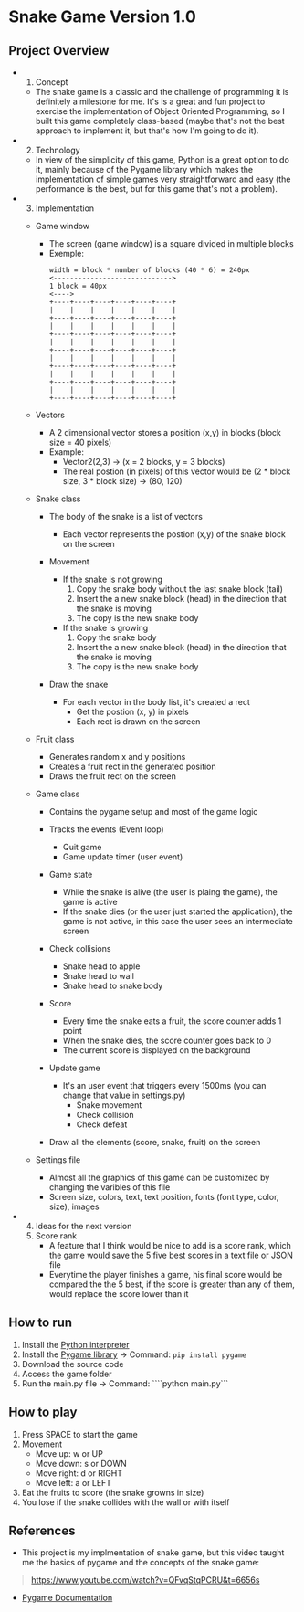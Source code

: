# Snake Game Version 1.0

## Project Overview
- 1. Concept
    - The snake game is a classic and the challenge of programming it is definitely a milestone for me. It's is a great and fun project to exercise the implementation of Object Oriented Programming, so I built this game completely class-based (maybe that's not the best approach to implement it, but that's how I'm going to do it).

- 2. Technology
    - In view of the simplicity of this game, Python is a great option to do it, mainly because of the Pygame library which makes the implementation of simple games very straightforward and easy (the performance is the best, but for this game that's not a problem). 

- 3. Implementation
    - Game window
        - The screen (game window) is a square divided in multiple blocks
        - Exemple:
            ```
            width = block * number of blocks (40 * 6) = 240px
            <----------------------------->
            1 block = 40px
            <---->
            +----+----+----+----+----+----+
            |    |    |    |    |    |    |
            +----+----+----+----+----+----+
            |    |    |    |    |    |    |
            +----+----+----+----+----+----+
            |    |    |    |    |    |    |
            +----+----+----+----+----+----+
            |    |    |    |    |    |    |
            +----+----+----+----+----+----+
            |    |    |    |    |    |    |
            +----+----+----+----+----+----+
            |    |    |    |    |    |    |
            +----+----+----+----+----+----+
            ```

    - Vectors
        - A 2 dimensional vector stores a position (x,y) in blocks (block size = 40 pixels)
        - Example: 
            - Vector2(2,3) -> (x = 2 blocks, y = 3 blocks)
            - The real postion (in pixels) of this vector would be (2 * block size, 3 * block size) -> (80, 120)

    - Snake class
        - The body of the snake is a list of vectors
            - Each vector represents the postion (x,y) of the snake block on the screen

        - Movement
            - If the snake is not growing
                1. Copy the snake body without the last snake block (tail)
                2. Insert the a new snake block (head) in the direction that the snake is moving
                3. The copy is the new snake body
            - If the snake is growing
                1. Copy the snake body
                2. Insert the a new snake block (head) in the direction that the snake is moving
                3. The copy is the new snake body

        - Draw the snake
            - For each vector in the body list, it's created a rect
                - Get the postion (x, y) in pixels
                - Each rect is drawn on the screen

    - Fruit class
        - Generates random x and y positions
        - Creates a fruit rect in the generated position
        - Draws the fruit rect on the screen
    
    - Game class
        - Contains the pygame setup and most of the game logic

        - Tracks the events (Event loop)
            - Quit game
            - Game update timer (user event)

        - Game state
            - While the snake is alive (the user is plaing the game), the game is active
            - If the snake dies (or the user just started the application), the game is not active, in this case the user sees an intermediate screen

        - Check collisions 
            - Snake head to apple
            - Snake head to wall
            - Snake head to snake body

        - Score
            - Every time the snake eats a fruit, the score counter adds 1 point
            - When the snake dies, the score counter goes back to 0
            - The current score is displayed on the background

        - Update game
            - It's an user event that triggers every 1500ms (you can change that value in settings.py)
                - Snake movement
                - Check collision
                - Check defeat 

        - Draw all the elements (score, snake, fruit) on the screen 

    - Settings file
        - Almost all the graphics of this game can be customized by changing the varibles of this file
        - Screen size, colors, text, text position, fonts (font type, color, size), images

- 4. Ideas for the next version
    1. Score rank
        - A feature that I think would be nice to  add is a score rank, which the game would save the 5 five best scores in a text file or JSON file
        - Everytime the player finishes a game, his final score would be compared the the 5 best, if the score is greater than any of them, would replace the score lower than it



## How to run
1. Install the [Python interpreter](https://www.python.org/downloads/)
2. Install the [Pygame library](https://www.pygame.org/wiki/GettingStarted) -> Command: ```pip install pygame```
3. Download the source code
4. Access the game folder
5. Run the main.py file -> Command: ````python main.py```


## How to play
1. Press SPACE to start the game
2. Movement
    - Move up: w or UP
    - Move down: s or DOWN
    - Move right: d or RIGHT
    - Move left: a or LEFT
3. Eat the fruits to score (the snake growns in size)
4. You lose if the snake collides with the wall or with itself


## References
- This project is my implmentation of snake game, but this video taught me the basics of pygame and the concepts of the snake game:
> https://www.youtube.com/watch?v=QFvqStqPCRU&t=6656s

- [Pygame Documentation](https://www.pygame.org/docs/)